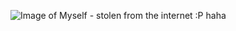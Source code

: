 ![Image of Myself - stolen from the internet :P haha](https://media-exp1.licdn.com/dms/image/C4E03AQH8beOAfIiXpg/profile-displayphoto-shrink_200_200/0/1601052252671?e=1628121600&v=beta&t=DCUxZNmQu4Ao2qFBXXG4KdYqh4Cmvmg2fSBIRiNg8DA)
